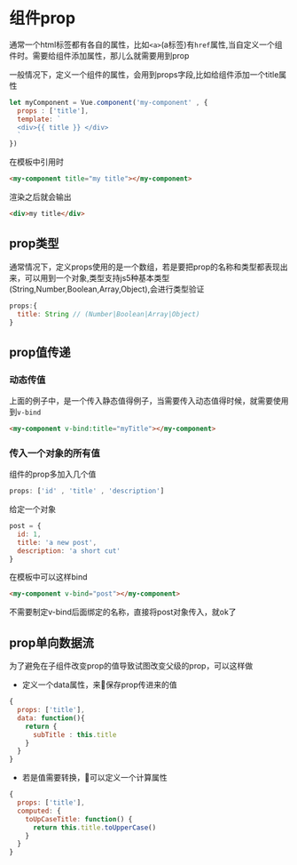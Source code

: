 # 组件prop

通常一个html标签都有各自的属性，比如`<a>`(a标签)有`href`属性,当自定义一个组件时。需要给组件添加属性，那儿么就需要用到prop

一般情况下，定义一个组件的属性，会用到props字段,比如给组件添加一个title属性

```js
let myComponent = Vue.component('my-component' , {
  props : ['title'],
  template: `
  <div>{{ title }} </div>
  `
})
```

在模板中引用时

```html
<my-component title="my title"></my-component>
```

渲染之后就会输出

```html
<div>my title</div>
```

## prop类型

通常情况下，定义props使用的是一个数组，若是要把prop的名称和类型都表现出来，可以用到一个对象,类型支持js5种基本类型(String,Number,Boolean,Array,Object),会进行类型验证

```js
props:{
  title: String // (Number|Boolean|Array|Object)
}
```

## prop值传递

### 动态传值

上面的例子中，是一个传入静态值得例子，当需要传入动态值得时候，就需要使用到`v-bind`

```html
<my-component v-bind:title="myTitle"></my-component>
```

### 传入一个对象的所有值

组件的prop多加入几个值

```js
props: ['id' , 'title' , 'description']
```

给定一个对象

```js
post = {
  id: 1,
  title: 'a new post',
  description: 'a short cut'
}
```

在模板中可以这样bind

```html
<my-component v-bind="post"></my-component>
```

不需要制定v-bind后面绑定的名称，直接将post对象传入，就ok了

## prop单向数据流

为了避免在子组件改变prop的值导致试图改变父级的prop，可以这样做

+ 定义一个data属性，来保存prop传进来的值

```js
{
  props: ['title'],
  data: function(){
    return {
      subTitle : this.title
    }
  }
}
```

+ 若是值需要转换，可以定义一个计算属性

```js
{
  props: ['title'],
  computed: {
    toUpCaseTitle: function() {
      return this.title.toUpperCase()
    }
  }
}
```
